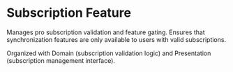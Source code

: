 # Subscription Feature

Manages pro subscription validation and feature gating. Ensures that synchronization features are only available to users with valid subscriptions.

Organized with Domain (subscription validation logic) and Presentation (subscription management interface).
